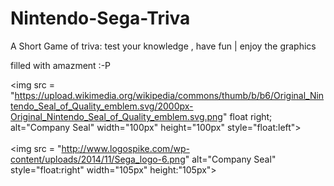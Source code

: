 # Nintendo-Sega-Triva

A Short Game of triva: test your knowledge , have fun | enjoy the graphics

filled with amazment :-P

<img src = "https://upload.wikimedia.org/wikipedia/commons/thumb/b/b6/Original_Nintendo_Seal_of_Quality_emblem.svg/2000px-Original_Nintendo_Seal_of_Quality_emblem.svg.png" float right; alt="Company Seal" width="100px" height="100px" style="float:left">
<br> </br>
<img src = "http://www.logospike.com/wp-content/uploads/2014/11/Sega_logo-6.png" alt="Company Seal" style="float:right" width="105px" height:"105px">
